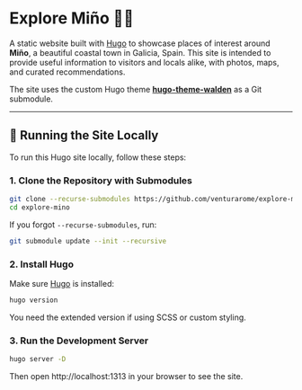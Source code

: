 # Explore Miño 🌊🌲

A static website built with [Hugo](https://gohugo.io/) to showcase places of interest around **Miño**, a beautiful coastal town in Galicia, Spain. This site is intended to provide useful information to visitors and locals alike, with photos, maps, and curated recommendations.

The site uses the custom Hugo theme [**hugo-theme-walden**](https://github.com/venturarome/hugo-theme-walden) as a Git submodule.

---

## 🚀 Running the Site Locally

To run this Hugo site locally, follow these steps:

### 1. **Clone the Repository with Submodules**

```bash
git clone --recurse-submodules https://github.com/venturarome/explore-mino.git
cd explore-mino
```

If you forgot `--recurse-submodules`, run:
```bash
git submodule update --init --recursive
```

### 2. **Install Hugo**

Make sure [Hugo](https://gohugo.io/getting-started/installing/) is installed:
```bash
hugo version
```
You need the extended version if using SCSS or custom styling.

### 3. **Run the Development Server**
```bash
hugo server -D
```
Then open http://localhost:1313 in your browser to see the site.

